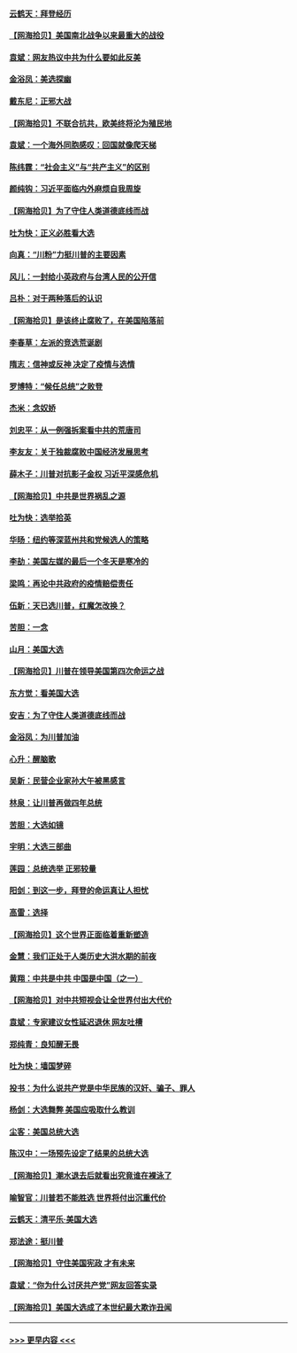#### [云鹤天：拜登经历](../pages/nsc993/n12567294.md?t=11230451) 
#### [【网海拾贝】美国南北战争以来最重大的战役](../pages/nsc993/n12567247.md?t=11230451) 
#### [袁斌：网友热议中共为什么要如此反美](../pages/nsc993/n12567162.md?t=11230451) 
#### [金浴凤：美选探幽](../pages/nsc993/n12567147.md?t=11230451) 
#### [戴东尼：正邪大战](../pages/nsc993/n12567033.md?t=11230451) 
#### [【网海拾贝】不联合抗共，欧美终将沦为殖民地](../pages/nsc993/n12565068.md?t=11230451) 
#### [袁斌：一个海外同胞感叹：回国就像爬天梯](../pages/nsc993/n12564986.md?t=11230451) 
#### [陈纬霆：“社会主义”与“共产主义”的区别](../pages/nsc993/n12562417.md?t=11230451) 
#### [颜纯钩：习近平面临内外麻烦自我周旋](../pages/nsc993/n12563356.md?t=11230451) 
#### [【网海拾贝】为了守住人类道德底线而战](../pages/nsc993/n12562542.md?t=11230451) 
#### [吐为快：正义必胜看大选](../pages/nsc993/n12561967.md?t=11230451) 
#### [向真：“川粉”力挺川普的主要因素](../pages/nsc993/n12560774.md?t=11230451) 
#### [风儿：一封给小英政府与台湾人民的公开信](../pages/nsc993/n12560581.md?t=11230451) 
#### [吕朴：对于两种落后的认识](../pages/nsc993/n12560492.md?t=11230451) 
#### [【网海拾贝】是该终止腐败了，在美国陷落前](../pages/nsc993/n12559936.md?t=11230451) 
#### [李春草：左派的竞选荒诞剧](../pages/nsc993/n12558380.md?t=11230451) 
#### [隋志：信神或反神 决定了疫情与选情](../pages/nsc993/n12558255.md?t=11230451) 
#### [罗博特：“候任总统”之败登](../pages/nsc993/n12558189.md?t=11230451) 
#### [杰米：念奴娇](../pages/nsc993/n12558174.md?t=11230451) 
#### [刘忠平：从一例强拆案看中共的荒唐司](../pages/nsc993/n12558036.md?t=11230451) 
#### [李友友：关于独裁腐败中国经济发展思考](../pages/nsc993/n12558004.md?t=11230451) 
#### [薛木子：川普对抗影子金权 习近平深感危机](../pages/nsc993/n12557342.md?t=11230451) 
#### [【网海拾贝】中共是世界祸乱之源](../pages/nsc993/n12555353.md?t=11230451) 
#### [吐为快：选举拾英](../pages/nsc993/n12555041.md?t=11230451) 
#### [华旸：纽约等深蓝州共和党候选人的策略](../pages/nsc993/n12554309.md?t=11230451) 
#### [李劼：美国左媒的最后一个冬天是寒冷的](../pages/nsc993/n12552947.md?t=11230451) 
#### [梁鸣：再论中共政府的疫情赔偿责任](../pages/nsc993/n12553012.md?t=11230451) 
#### [伍新：天已选川普，红魔怎改换？](../pages/nsc993/n12552970.md?t=11230451) 
#### [苦胆：一念](../pages/nsc993/n12552957.md?t=11230451) 
#### [山月：美国大选](../pages/nsc993/n12552446.md?t=11230451) 
#### [【网海拾贝】川普在领导美国第四次命运之战](../pages/nsc993/n12551973.md?t=11230451) 
#### [东方觉：看美国大选](../pages/nsc993/n12551647.md?t=11230451) 
#### [安吉：为了守住人类道德底线而战](../pages/nsc993/n12551111.md?t=11230451) 
#### [金浴凤：为川普加油](../pages/nsc993/n12551085.md?t=11230451) 
#### [心升：醒脑歌](../pages/nsc993/n12550984.md?t=11230451) 
#### [吴新：民营企业家孙大午被黑感言](../pages/nsc993/n12550656.md?t=11230451) 
#### [林泉：让川普再做四年总统](../pages/nsc993/n12550640.md?t=11230451) 
#### [苦胆：大选如镜](../pages/nsc993/n12550630.md?t=11230451) 
#### [宇明：大选三部曲](../pages/nsc993/n12550603.md?t=11230451) 
#### [莲园：总统选举 正邪较量](../pages/nsc993/n12550594.md?t=11230451) 
#### [阳剑：到这一步，拜登的命运真让人担忧](../pages/nsc993/n12549093.md?t=11230451) 
#### [高雷：选择](../pages/nsc993/n12549087.md?t=11230451) 
#### [【网海拾贝】这个世界正面临着重新塑造](../pages/nsc993/n12548326.md?t=11230451) 
#### [金慧：我们正处于人类历史大洪水期的前夜](../pages/nsc993/n12547914.md?t=11230451) 
#### [黄翔：中共是中共 中国是中国（之一）](../pages/nsc993/n12547576.md?t=11230451) 
#### [【网海拾贝】对中共短视会让全世界付出大代价](../pages/nsc993/n12546043.md?t=11230451) 
#### [袁斌：专家建议女性延迟退休 网友吐槽](../pages/nsc993/n12545424.md?t=11230451) 
#### [郑纯青：良知醒无畏](../pages/nsc993/n12545394.md?t=11230451) 
#### [吐为快：墙国梦碎](../pages/nsc993/n12545309.md?t=11230451) 
#### [投书：为什么说共产党是中华民族的汉奸、骗子、罪人](../pages/nsc993/n12545089.md?t=11230451) 
#### [杨剑：大选舞弊 美国应吸取什么教训](../pages/nsc993/n12543937.md?t=11230451) 
#### [尘客：美国总统大选](../pages/nsc993/n12543828.md?t=11230451) 
#### [陈汉中：一场预先设定了结果的总统大选](../pages/nsc993/n12543564.md?t=11230451) 
#### [【网海拾贝】潮水退去后就看出究竟谁在裸泳了](../pages/nsc993/n12543321.md?t=11230451) 
#### [喻智官：川普若不能胜选 世界将付出沉重代价](../pages/nsc993/n12541352.md?t=11230451) 
#### [云鹤天：清平乐‧美国大选](../pages/nsc993/n12540916.md?t=11230451) 
#### [郑法途：挺川普](../pages/nsc993/n12540898.md?t=11230451) 
#### [【网海拾贝】守住美国宪政 才有未来](../pages/nsc993/n12540423.md?t=11230451) 
#### [袁斌：“你为什么讨厌共产党”网友回答实录](../pages/nsc993/n12540208.md?t=11230451) 
#### [【网海拾贝】美国大选成了本世纪最大欺诈丑闻](../pages/nsc993/n12538029.md?t=11230451) 

----
#### [ >>> 更早内容 <<< ](../indexes/nsc993-earlier.md)
